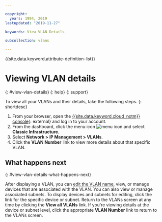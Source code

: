 ```yaml
---

copyright:
  years: 1994, 2019
lastupdated: "2019-11-27"

keywords: View VLAN Details

subcollection: vlans

---
```


{{site.data.keyword.attribute-definition-list}}

# Viewing VLAN details
{: #view-vlan-details}
{: help}
{: support}

To view all your VLANs and their details, take the following steps.
{: shortdesc}

1. From your browser, open the [{{site.data.keyword.cloud_notm}} console](https://{DomainName}/){: external} and log in to your account.
1. From the dashboard, click the menu icon ![menu icon](../../icons/icon_hamburger.svg) and select **Classic Infrastructure**.
1. Select **Network > IP Management > VLANs**.
1. Click the **VLAN Number** link to view more details about that specific VLAN.

## What happens next
{: #view-vlan-details-what-happens-next}

After displaying a VLAN, you can [edit the VLAN name](/docs/vlans?topic=vlans-edit-vlan-name), view, or manage devices that are associated with the VLAN. You can also view or manage associated subnets. To display devices and subnets for editing, click the link for the specific device or subnet. Return to the VLANs screen at any time by clicking the **View all VLANs** link. If you're viewing details at the device or subnet level, click the appropriate **VLAN Number** link to return to the VLANs screen.
